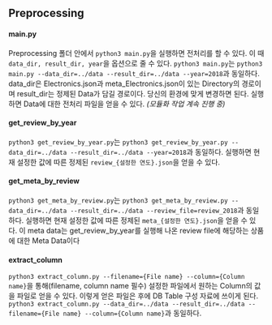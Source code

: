 ## Preprocessing
#### main.py
Preprocessing 폴더 안에서 ```python3 main.py```을 실행하면 전처리를 할 수 있다. 이 때 ```data_dir, result_dir, year```을 옵션으로 줄 수 있다. ```python3 main.py```는 ```python3 main.py --data_dir=../data --result_dir=../data --year=2018```과 동일하다. data_dir은 Electronics.json과 meta_Electronics.json이 있는 Directory의 경로이며 result_dir는 정제된 Data가 담길 경로이다. 당신의 환경에 맞게 변경하면 된다. 실행하면 Data에 대한 전처리 파일을 얻을 수 있다. 
_(모듈화 작업 계속 진행 중)_
#### get_review_by_year
```python3 get_review_by_year.py```는 ```python3 get_review_by_year.py --data_dir=../data --result_dir=../data --year=2018```과 동일하다. 실행하면 현재 설정한 값에 따른 정제된 ```review_{설정한 연도}.json```을 얻을 수 있다.
#### get_meta_by_review
```python3 get_meta_by_review.py```는 ```python3 get_meta_by_review.py --data_dir=../data --result_dir=../data --review_file=review_2018```과 동일하다. 실행하면 현재 설정한 값에 따른 정제된 ```meta_{설정한 연도}.json```을 얻을 수 있다. 이 meta data는 get_review_by_year를 실행해 나온 review file에 해당하는 상품에 대한 Meta Data이다
#### extract_column
```python3 extract_column.py --filename={File name} --column={Column name}```을 통해(filename, column name 필수) 설정한 파일에서 원하는 Column의 값을 파일로 얻을 수 있다. 이렇게 얻은 파일은 후에 DB Table 구성 자료에 쓰이게 된다. ```python3 extract_column.py --data_dir=../data --result_dir=../data --filename={File name} --column={Column name}```과 동일하다.

